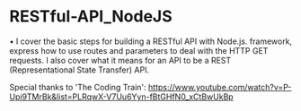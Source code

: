 # RESTful-API_NodeJS

• I cover the basic steps for building a RESTful API with Node.js. framework, express how to use routes and parameters to deal with the HTTP GET requests. I also cover what it means for an API to be a REST (Representational State Transfer) API.

Special thanks to 'The Coding Train': https://www.youtube.com/watch?v=P-Upi9TMrBk&list=PLRqwX-V7Uu6Yyn-fBtGHfN0_xCtBwUkBp
